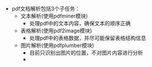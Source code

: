 - pdf文档解析包括3个子任务：
  - 文本解析(使用pdfminer模块)
    - 处理pdf中的文本内容，确保文本的顺序正确
  - 表格解析(使用pdf2image模块)
    - 处理pdf中的表格数据，并尽可能保留表格结构信息
  - 图片解析(使用pdfplumber模块)
    - 目前只识别出图片的位置，不对图片内容进行分析
    - 
